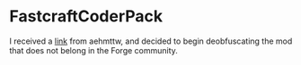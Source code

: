 # FastcraftCoderPack
I received a [link](https://www.minecraftforge.net/forum/topic/58708-banboycot-fastcraft-it-is-obfuscated-and/) from aehmttw, and decided to begin deobfuscating the mod that does not belong in the Forge community.
